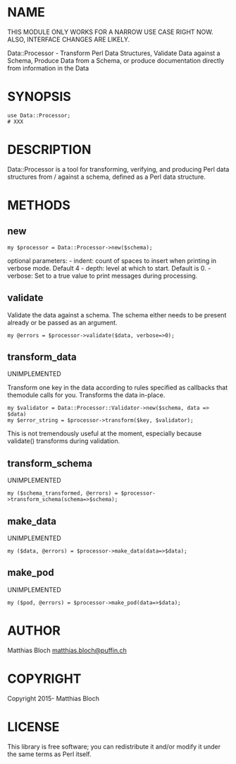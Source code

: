 # NAME

THIS MODULE ONLY WORKS FOR A NARROW USE CASE RIGHT NOW. ALSO, INTERFACE CHANGES ARE LIKELY.

Data::Processor - Transform Perl Data Structures, Validate Data against a Schema, Produce Data from a Schema, or produce documentation directly from information in the Data

# SYNOPSIS

    use Data::Processor;
    # XXX

# DESCRIPTION

Data::Processor is a tool for transforming, verifying, and producing Perl data structures from / against a schema, defined as a Perl data structure.

# METHODS

## new

    my $processor = Data::Processor->new($schema);

optional parameters:
\- indent: count of spaces to insert when printing in verbose mode. Default 4
\- depth: level at which to start. Default is 0.
\- verbose: Set to a true value to print messages during processing.

## validate
Validate the data against a schema. The schema either needs to be present
already or be passed as an argument.

    my @errors = $processor->validate($data, verbose=>0);

## transform\_data

UNIMPLEMENTED

Transform one key in the data according to rules specified
as callbacks that themodule calls for you.
Transforms the data in-place.

    my $validator = Data::Processor::Validator->new($schema, data => $data)
    my $error_string = $processor->transform($key, $validator);

This is not tremendously useful at the moment, especially because validate()
transforms during validation.

## transform\_schema

UNIMPLEMENTED

    my ($schema_transformed, @errors) = $processor->transform_schema(schema=>$schema);

## make\_data

UNIMPLEMENTED

    my ($data, @errors) = $processor->make_data(data=>$data);

## make\_pod

UNIMPLEMENTED

    my ($pod, @errors) = $processor->make_pod(data=>$data);

# AUTHOR

Matthias Bloch <matthias.bloch@puffin.ch>

# COPYRIGHT

Copyright 2015- Matthias Bloch

# LICENSE

This library is free software; you can redistribute it and/or modify
it under the same terms as Perl itself.
